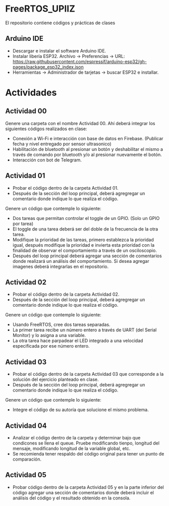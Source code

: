 # FreeRTOS_UPIIZ
El repositorio contiene códigos y prácticas de clases 
## Arduino IDE
- Descargar e instalar el software Arduino IDE.
- Instalar libería ESP32. Archivo -> Preferencias -> URL: https://raw.githubusercontent.com/espressif/arduino-esp32/gh-pages/package_esp32_index.json
- Herramientas -> Administrador de tarjetas -> buscar ESP32 e installar. 
# Actividades
## Actividad 00
Genere una carpeta con el nombre Actividad 00. Ahí deberá integrar los siguientes códigos realizados en clase: 
- Conexión a Wi-Fi e interacción con base de datos en Firebase. (Publicar fecha y nivel entregado por sensor ultrasonico)
- Habilitación de bluetooth al presionar un botón y deshabilitar el mismo a través de comando por bluetooth y/o al presionar nuevamente el botón. 
- Interacción con bot de Telegram. 

## Actividad 01
- Probar el código dentro de la carpeta Actividad 01.
- Después de la sección del loop principal, deberá agregregar un comentario donde indique lo que realiza el código.  

Genere un código que contemple lo siguiente: 
- Dos tareas que permitan controlar el toggle de un GPIO. (Solo un GPIO por tarea)
- El toggle de una tarea deberá ser del doble de la frecuencia de la otra tarea. 
- Modifique la prioridad de las tareas, primero establezca la prioridad igual, después modifique la prioridad e invierta esta prioridad con la finalidad de observar el comportamiento a través de un osciloscopio. 
- Después del loop principal deberá agregar una sección de comentarios donde realizará un análisis del comportamiento. Si desea agregar imagenes deberá integrarlas en el repositorio. 

## Actividad 02

- Probar el código dentro de la carpeta Actividad 02.
- Después de la sección del loop principal, deberá agregregar un comentario donde indique lo que realiza el código.  

Genere un código que contemple lo siguiente: 
- Usando FreeRTOS, cree dos tareas separadas. 
- La primer tarea recibe un número entero a través de UART (del Serial Monitor) y lo asigna a una variable. 
- La otra tarea hace parpadear el LED integrado a una velocidad especificada por ese número entero. 

## Actividad 03

- Probar el código dentro de la carpeta Actividad 03 que corresponde a la solución del ejercicio planteado en clase.
- Después de la sección del loop principal, deberá agregregar un comentario donde indique lo que realiza el código.  

Genere un código que contemple lo siguiente: 
- Integre el código de su autoría que solucione el mismo problema. 

## Actividad 04
- Analizar el código dentro de la carpeta y determinar bajo que condicones se llena el queue. Pruebe modificando tienpo, longitud del mensaje, modificando longitud de la variable global, etc. 
- Se recomienda tener respaldo del código original para tener un punto de comparación.

## Actividad 05 
- Probar código dentro de la carpeta Actividad 05 y en la parte inferior del código agregar una sección de comentarios donde deberá incluir el análisis del código y el resultado obtenido en la consola.
